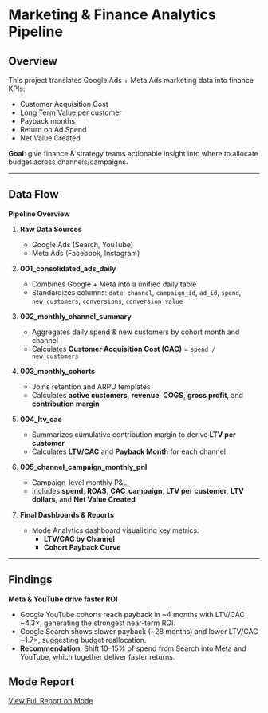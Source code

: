 # Marketing & Finance Analytics Pipeline

## Overview
This project translates Google Ads + Meta Ads marketing data into finance KPIs:
- Customer Acquisition Cost
- Long Term Value per customer
- Payback months
- Return on Ad Spend
- Net Value Created

**Goal**: give finance & strategy teams actionable insight into where to allocate budget across channels/campaigns.

---

## Data Flow

**Pipeline Overview**

1. **Raw Data Sources**
   - Google Ads (Search, YouTube)
   - Meta Ads (Facebook, Instagram)

2. **001_consolidated_ads_daily**
   - Combines Google + Meta into a unified daily table  
   - Standardizes columns: `date`, `channel`, `campaign_id`, `ad_id`, `spend`, `new_customers`, `conversions`, `conversion_value`

3. **002_monthly_channel_summary**
   - Aggregates daily spend & new customers by cohort month and channel  
   - Calculates **Customer Acquisition Cost (CAC)** = `spend / new_customers`

4. **003_monthly_cohorts**
   - Joins retention and ARPU templates  
   - Calculates **active customers**, **revenue**, **COGS**, **gross profit**, and **contribution margin**

5. **004_ltv_cac**
   - Summarizes cumulative contribution margin to derive **LTV per customer**  
   - Calculates **LTV/CAC** and **Payback Month** for each channel

6. **005_channel_campaign_monthly_pnl**
   - Campaign-level monthly P&L  
   - Includes **spend**, **ROAS**, **CAC_campaign**, **LTV per customer**, **LTV dollars**, and **Net Value Created**

7. **Final Dashboards & Reports**
   - Mode Analytics dashboard visualizing key metrics:
     - **LTV/CAC by Channel**
     - **Cohort Payback Curve**

---

## Findings
**Meta & YouTube drive faster ROI**
* Google YouTube cohorts reach payback in ~4 months with LTV/CAC ~4.3×, generating the strongest near-term ROI.
* Google Search shows slower payback (~28 months) and lower LTV/CAC ~1.7×, suggesting budget reallocation.
* **Recommendation**: Shift 10–15% of spend from Search into Meta and YouTube, which together deliver faster returns.

## Mode Report
[View Full Report on Mode](https://app.mode.com/castillo/reports/87a511823fba/runs/7e9dd33e3080)